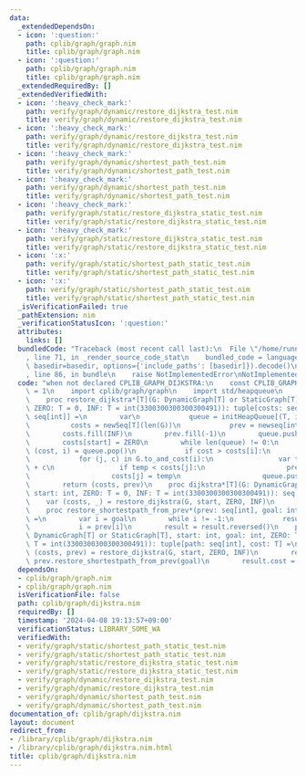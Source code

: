 ```yaml
---
data:
  _extendedDependsOn:
  - icon: ':question:'
    path: cplib/graph/graph.nim
    title: cplib/graph/graph.nim
  - icon: ':question:'
    path: cplib/graph/graph.nim
    title: cplib/graph/graph.nim
  _extendedRequiredBy: []
  _extendedVerifiedWith:
  - icon: ':heavy_check_mark:'
    path: verify/graph/dynamic/restore_dijkstra_test.nim
    title: verify/graph/dynamic/restore_dijkstra_test.nim
  - icon: ':heavy_check_mark:'
    path: verify/graph/dynamic/restore_dijkstra_test.nim
    title: verify/graph/dynamic/restore_dijkstra_test.nim
  - icon: ':heavy_check_mark:'
    path: verify/graph/dynamic/shortest_path_test.nim
    title: verify/graph/dynamic/shortest_path_test.nim
  - icon: ':heavy_check_mark:'
    path: verify/graph/dynamic/shortest_path_test.nim
    title: verify/graph/dynamic/shortest_path_test.nim
  - icon: ':heavy_check_mark:'
    path: verify/graph/static/restore_dijkstra_static_test.nim
    title: verify/graph/static/restore_dijkstra_static_test.nim
  - icon: ':heavy_check_mark:'
    path: verify/graph/static/restore_dijkstra_static_test.nim
    title: verify/graph/static/restore_dijkstra_static_test.nim
  - icon: ':x:'
    path: verify/graph/static/shortest_path_static_test.nim
    title: verify/graph/static/shortest_path_static_test.nim
  - icon: ':x:'
    path: verify/graph/static/shortest_path_static_test.nim
    title: verify/graph/static/shortest_path_static_test.nim
  _isVerificationFailed: true
  _pathExtension: nim
  _verificationStatusIcon: ':question:'
  attributes:
    links: []
  bundledCode: "Traceback (most recent call last):\n  File \"/home/runner/.local/lib/python3.10/site-packages/onlinejudge_verify/documentation/build.py\"\
    , line 71, in _render_source_code_stat\n    bundled_code = language.bundle(stat.path,\
    \ basedir=basedir, options={'include_paths': [basedir]}).decode()\n  File \"/home/runner/.local/lib/python3.10/site-packages/onlinejudge_verify/languages/nim.py\"\
    , line 86, in bundle\n    raise NotImplementedError\nNotImplementedError\n"
  code: "when not declared CPLIB_GRAPH_DIJKSTRA:\n    const CPLIB_GRAPH_DIJKSTRA*\
    \ = 1\n    import cplib/graph/graph\n    import std/heapqueue\n    import algorithm\n\
    \    proc restore_dijkstra*[T](G: DynamicGraph[T] or StaticGraph[T], start: int,\
    \ ZERO: T = 0, INF: T = int(3300300300300300491)): tuple[costs: seq[T], prev:\
    \ seq[int]] =\n        var\n            queue = initHeapQueue[(T, int)]()\n  \
    \          costs = newSeq[T](len(G))\n            prev = newseq[int](len(G))\n\
    \        costs.fill(INF)\n        prev.fill(-1)\n        queue.push((ZERO, start))\n\
    \        costs[start] = ZERO\n        while len(queue) != 0:\n            var\
    \ (cost, i) = queue.pop()\n            if cost > costs[i]:\n                continue\n\
    \            for (j, c) in G.to_and_cost(i):\n                var temp = costs[i]\
    \ + c\n                if temp < costs[j]:\n                    prev[j] = i\n\
    \                    costs[j] = temp\n                    queue.push((temp, j))\n\
    \        return (costs, prev)\n    proc dijkstra*[T](G: DynamicGraph[T] or StaticGraph[T],\
    \ start: int, ZERO: T = 0, INF: T = int(3300300300300300491)): seq[T] =\n    \
    \    var (costs, _) = restore_dijkstra(G, start, ZERO, INF)\n        return costs\n\
    \    proc restore_shortestpath_from_prev*(prev: seq[int], goal: int): seq[int]\
    \ =\n        var i = goal\n        while i != -1:\n            result.add(i)\n\
    \            i = prev[i]\n        result = result.reversed()\n    proc shortest_path*[T](G:\
    \ DynamicGraph[T] or StaticGraph[T], start: int, goal: int, ZERO: T = 0, INF:\
    \ T = int(3300300300300300491)): tuple[path: seq[int], cost: T] =\n        var\
    \ (costs, prev) = restore_dijkstra(G, start, ZERO, INF)\n        result.path =\
    \ prev.restore_shortestpath_from_prev(goal)\n        result.cost = costs[goal]\n"
  dependsOn:
  - cplib/graph/graph.nim
  - cplib/graph/graph.nim
  isVerificationFile: false
  path: cplib/graph/dijkstra.nim
  requiredBy: []
  timestamp: '2024-04-08 19:13:57+09:00'
  verificationStatus: LIBRARY_SOME_WA
  verifiedWith:
  - verify/graph/static/shortest_path_static_test.nim
  - verify/graph/static/shortest_path_static_test.nim
  - verify/graph/static/restore_dijkstra_static_test.nim
  - verify/graph/static/restore_dijkstra_static_test.nim
  - verify/graph/dynamic/restore_dijkstra_test.nim
  - verify/graph/dynamic/restore_dijkstra_test.nim
  - verify/graph/dynamic/shortest_path_test.nim
  - verify/graph/dynamic/shortest_path_test.nim
documentation_of: cplib/graph/dijkstra.nim
layout: document
redirect_from:
- /library/cplib/graph/dijkstra.nim
- /library/cplib/graph/dijkstra.nim.html
title: cplib/graph/dijkstra.nim
---
```

